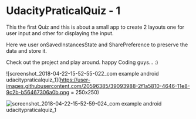 # UdacityPraticalQuiz - 1
This the first Quiz and this is about a small app to create 2 layouts one for user input and other for displaying the input.

Here we user onSavedInstancesState and SharePreference to preserve the data and store it.

Check out the project and play around. happy Coding guys... :)

![screenshot_2018-04-22-15-52-55-022_com example android udacitypraticalquiz_1](https://user-images.githubusercontent.com/20596385/39093988-2f1a5810-4646-11e8-9c2b-b56467306a0b.png = 250x250)

![screenshot_2018-04-22-15-52-59-024_com example android udacitypraticalquiz_1](https://user-images.githubusercontent.com/20596385/39093989-315991c2-4646-11e8-8710-f94ad2fbb52f.png)
